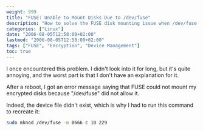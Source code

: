 ```yaml
---
weight: 999
title: "FUSE: Unable to Mount Disks Due to /dev/fuse"
description: "How to solve the FUSE disk mounting issue when /dev/fuse is missing."
categories: ["Linux"]
date: "2006-08-05T12:58:00+02:00" 
lastmod: "2006-08-05T12:58:00+02:00"
tags: ["FUSE", "Encryption", "Device Management"]
toc: true
---
```


I once encountered this problem. I didn't look into it for long, but it's quite annoying, and the worst part is that I don't have an explanation for it.

After a reboot, I got an error message saying that FUSE could not mount my encrypted disks because "/dev/fuse" did not allow it.

Indeed, the device file didn't exist, which is why I had to run this command to recreate it:

```bash
sudo mknod /dev/fuse -m 0666 c 10 229
```
